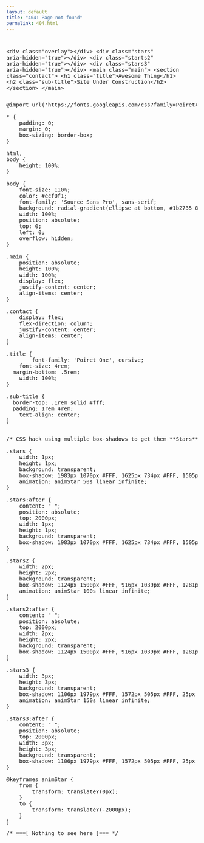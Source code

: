 ```yaml
---
layout: default
title: "404: Page not found"
permalink: 404.html
---
```


<!-- # 404: Page not found
Sorry, we've misplaced that URL or it's pointing to something that doesn't exist. [Head back home]({{ site.url }}) to try finding it again. -->

<div class="codepen" data-height="300" data-default-tab="html,result" data-slug-hash="QKmyzr" data-user="tiaan"  data-prefill='{"title":"Simple Under Construction Page","tags":[],"head":"<meta name=\"viewport\" content=\"width=device-width, initial-scale=1\">","scripts":[],"stylesheets":[]}'>
  <pre data-lang="html">


&lt;div class="overlay">&lt;/div>
&lt;div class="stars" aria-hidden="true">&lt;/div>
&lt;div class="starts2" aria-hidden="true">&lt;/div>
&lt;div class="stars3" aria-hidden="true">&lt;/div>
&lt;main class="main">
	&lt;section class="contact">
		&lt;h1 class="title">Awesome Thing&lt;/h1>
		&lt;h2 class="sub-title">Site Under Construction&lt;/h2>
	&lt;/section>
&lt;/main></pre>
  <pre data-lang="css">@import url('https://fonts.googleapis.com/css?family=Poiret+One|Source+Sans+Pro');

* {
	padding: 0;
	margin: 0;
	box-sizing: border-box;
}

html,
body {
	height: 100%;
}

body {
	font-size: 110%;
	color: #ecf0f1;
	font-family: 'Source Sans Pro', sans-serif;
	background: radial-gradient(ellipse at bottom, #1b2735 0%, #090a0f 100%);
	width: 100%;
	position: absolute;
	top: 0;
	left: 0;
	overflow: hidden;
}

.main {
	position: absolute;
	height: 100%;
	width: 100%;
	display: flex;
	justify-content: center;
	align-items: center;
}

.contact {
	display: flex;
	flex-direction: column;
	justify-content: center;
	align-items: center;
}

.title {
		font-family: 'Poiret One', cursive;
	font-size: 4rem;
  margin-bottom: .5rem;
	width: 100%;
}

.sub-title {
  border-top: .1rem solid #fff;
  padding: 1rem 4rem;
	text-align: center;
}


/* CSS hack using multiple box-shadows to get them **Stars** */

.stars {
	width: 1px;
	height: 1px;
	background: transparent;
	box-shadow: 1983px 1070px #FFF, 1625px 734px #FFF, 1505px 1218px #FFF, 1288px 1382px #FFF, 1023px 982px #FFF, 184px 1501px #FFF, 1352px 1072px #FFF, 966px 577px #FFF, 1928px 1505px #FFF, 284px 1863px #FFF, 871px 390px #FFF, 1591px 1017px #FFF, 1919px 1315px #FFF, 1552px 697px #FFF, 1775px 1722px #FFF, 61px 321px #FFF, 1108px 1281px #FFF, 1795px 22px #FFF, 1808px 716px #FFF, 797px 374px #FFF, 796px 1149px #FFF, 952px 1px #FFF, 1361px 1185px #FFF, 1110px 1577px #FFF, 1058px 1925px #FFF, 160px 1987px #FFF, 1274px 1205px #FFF, 39px 85px #FFF, 1835px 484px #FFF, 495px 1670px #FFF, 986px 691px #FFF, 2px 1486px #FFF, 719px 805px #FFF, 1601px 89px #FFF, 591px 565px #FFF, 1317px 1604px #FFF, 1805px 1486px #FFF, 703px 236px #FFF, 1950px 1089px #FFF, 1527px 1923px #FFF, 1690px 36px #FFF, 1252px 245px #FFF, 343px 903px #FFF, 143px 874px #FFF, 939px 1705px #FFF, 1733px 372px #FFF, 362px 830px #FFF, 1580px 1181px #FFF, 251px 535px #FFF, 1666px 1111px #FFF, 1276px 1530px #FFF, 958px 1989px #FFF, 75px 987px #FFF, 256px 217px #FFF, 635px 1194px #FFF, 1004px 1546px #FFF, 1910px 878px #FFF, 520px 506px #FFF, 1000px 210px #FFF, 1455px 1027px #FFF, 417px 1714px #FFF, 1376px 674px #FFF, 1744px 1390px #FFF, 195px 283px #FFF, 621px 1638px #FFF, 962px 997px #FFF, 283px 1219px #FFF, 1591px 1953px #FFF, 160px 652px #FFF, 1430px 948px #FFF, 1589px 1722px #FFF, 614px 1305px #FFF, 167px 342px #FFF, 1172px 1861px #FFF, 1097px 1249px #FFF, 1094px 1743px #FFF, 1988px 1361px #FFF, 461px 694px #FFF, 1096px 584px #FFF, 1876px 1984px #FFF, 315px 245px #FFF, 441px 258px #FFF, 1219px 1887px #FFF, 480px 245px #FFF, 285px 819px #FFF, 1753px 1833px #FFF, 816px 1780px #FFF, 245px 1927px #FFF, 715px 1523px #FFF, 475px 1595px #FFF, 1162px 66px #FFF, 543px 1758px #FFF, 112px 1847px #FFF, 1604px 1243px #FFF, 1888px 1758px #FFF, 162px 1385px #FFF, 1587px 1863px #FFF, 1059px 48px #FFF, 1161px 1650px #FFF, 1881px 289px #FFF, 475px 363px #FFF, 160px 911px #FFF, 487px 291px #FFF, 496px 70px #FFF, 1107px 90px #FFF, 731px 1771px #FFF, 1517px 918px #FFF, 1013px 716px #FFF, 1832px 882px #FFF, 107px 393px #FFF, 1503px 1860px #FFF, 31px 94px #FFF, 1640px 1112px #FFF, 697px 1657px #FFF, 435px 81px #FFF, 1526px 1467px #FFF, 602px 1001px #FFF, 1409px 306px #FFF, 1631px 1005px #FFF, 302px 1886px #FFF, 1262px 522px #FFF, 1606px 776px #FFF, 1813px 1471px #FFF, 1784px 1953px #FFF, 499px 1841px #FFF, 805px 1191px #FFF, 786px 864px #FFF, 940px 1562px #FFF, 1016px 1362px #FFF, 1036px 961px #FFF, 1666px 173px #FFF, 1214px 979px #FFF, 54px 1293px #FFF, 231px 710px #FFF, 434px 1321px #FFF, 259px 1716px #FFF, 1463px 380px #FFF, 1406px 1130px #FFF, 913px 611px #FFF, 1489px 1218px #FFF, 1777px 61px #FFF, 967px 63px #FFF, 1598px 1504px #FFF, 1528px 1134px #FFF, 1641px 111px #FFF, 1980px 1181px #FFF, 945px 1698px #FFF, 430px 1617px #FFF, 482px 85px #FFF, 554px 1473px #FFF, 1112px 614px #FFF, 1030px 1349px #FFF, 1666px 1753px #FFF, 1049px 978px #FFF, 1817px 1144px #FFF, 759px 1687px #FFF, 1371px 1720px #FFF, 1393px 461px #FFF, 26px 983px #FFF, 85px 1821px #FFF, 1193px 321px #FFF, 240px 64px #FFF, 220px 973px #FFF, 607px 312px #FFF, 1102px 679px #FFF, 1314px 329px #FFF, 1802px 1079px #FFF, 1997px 85px #FFF, 782px 479px #FFF, 1647px 52px #FFF, 1945px 514px #FFF, 938px 351px #FFF, 1140px 1813px #FFF, 1348px 1582px #FFF, 1188px 1188px #FFF, 1494px 1341px #FFF, 1552px 834px #FFF, 1592px 1952px #FFF, 450px 98px #FFF, 581px 1213px #FFF, 1736px 1193px #FFF, 944px 1950px #FFF, 526px 1044px #FFF, 1869px 788px #FFF, 911px 1295px #FFF, 1521px 1135px #FFF, 1725px 1438px #FFF, 1691px 110px #FFF, 1903px 1777px #FFF, 643px 1826px #FFF, 222px 1810px #FFF, 1613px 1035px #FFF, 201px 24px #FFF, 1325px 557px #FFF, 1169px 1652px #FFF, 385px 290px #FFF, 1733px 168px #FFF, 1886px 438px #FFF, 1533px 315px #FFF, 388px 960px #FFF, 312px 1818px #FFF, 1605px 6px #FFF, 231px 1794px #FFF, 686px 1810px #FFF, 1301px 577px #FFF, 1583px 474px #FFF, 1916px 756px #FFF, 694px 1494px #FFF, 1877px 1341px #FFF, 25px 6px #FFF, 1717px 316px #FFF, 1906px 1307px #FFF, 1555px 316px #FFF, 699px 690px #FFF, 1335px 368px #FFF, 1871px 668px #FFF, 301px 492px #FFF, 1899px 747px #FFF, 680px 444px #FFF, 654px 1063px #FFF, 45px 1797px #FFF, 826px 281px #FFF, 1041px 1859px #FFF, 1690px 7px #FFF, 797px 1473px #FFF, 1697px 1680px #FFF, 1704px 572px #FFF, 144px 49px #FFF, 1099px 264px #FFF, 789px 1804px #FFF, 186px 741px #FFF, 306px 1496px #FFF, 473px 209px #FFF, 1763px 127px #FFF, 116px 288px #FFF, 450px 385px #FFF, 210px 457px #FFF, 1433px 1540px #FFF, 1766px 1459px #FFF, 1426px 215px #FFF, 1313px 296px #FFF, 410px 81px #FFF, 1809px 593px #FFF, 515px 216px #FFF, 1903px 1912px #FFF, 564px 1545px #FFF, 99px 302px #FFF, 164px 1465px #FFF, 1560px 801px #FFF, 1839px 663px #FFF, 191px 1903px #FFF, 5px 537px #FFF, 1150px 38px #FFF, 1310px 647px #FFF, 1257px 555px #FFF, 487px 1470px #FFF, 1769px 1121px #FFF, 1698px 1155px #FFF, 1176px 1916px #FFF, 1192px 583px #FFF, 1778px 1511px #FFF, 1330px 354px #FFF, 705px 737px #FFF, 449px 665px #FFF, 89px 1486px #FFF, 751px 1974px #FFF, 1733px 1742px #FFF, 1289px 1386px #FFF, 1621px 1363px #FFF, 571px 1861px #FFF, 1697px 1850px #FFF, 504px 624px #FFF, 889px 238px #FFF, 1627px 1435px #FFF, 1379px 1367px #FFF, 872px 550px #FFF, 472px 532px #FFF, 466px 1997px #FFF, 932px 1896px #FFF, 1044px 83px #FFF, 1262px 1593px #FFF, 1953px 1478px #FFF, 1127px 1716px #FFF, 325px 176px #FFF, 1742px 1505px #FFF, 1088px 288px #FFF, 1212px 472px #FFF, 1365px 985px #FFF, 1086px 803px #FFF, 256px 263px #FFF, 1300px 1444px #FFF, 1673px 201px #FFF, 188px 1133px #FFF, 404px 483px #FFF, 59px 1006px #FFF, 1013px 1651px #FFF, 947px 239px #FFF, 18px 178px #FFF, 1430px 1851px #FFF, 763px 1777px #FFF, 1737px 196px #FFF, 643px 977px #FFF, 1335px 1275px #FFF, 1513px 1200px #FFF, 497px 659px #FFF, 1929px 800px #FFF, 1481px 283px #FFF, 1232px 331px #FFF, 1518px 1754px #FFF, 515px 869px #FFF, 1127px 1290px #FFF, 726px 1453px #FFF, 864px 267px #FFF, 313px 1634px #FFF, 1562px 606px #FFF, 91px 1803px #FFF, 40px 1789px #FFF, 1097px 944px #FFF, 1949px 1949px #FFF, 17px 1495px #FFF, 1786px 93px #FFF, 577px 1866px #FFF, 1252px 546px #FFF, 564px 151px #FFF, 1096px 1675px #FFF, 1743px 1694px #FFF, 1332px 311px #FFF, 1935px 1625px #FFF, 1251px 900px #FFF, 840px 1126px #FFF, 763px 669px #FFF, 1414px 1146px #FFF, 32px 1287px #FFF, 950px 739px #FFF, 1730px 856px #FFF, 1032px 1754px #FFF, 155px 201px #FFF, 1999px 1250px #FFF, 1811px 1488px #FFF, 805px 281px #FFF, 875px 1358px #FFF, 1757px 86px #FFF, 1824px 605px #FFF, 429px 453px #FFF, 1955px 1159px #FFF, 19px 1874px #FFF, 1549px 109px #FFF, 1684px 145px #FFF, 1973px 685px #FFF, 338px 839px #FFF, 659px 46px #FFF, 1600px 344px #FFF, 838px 994px #FFF, 337px 1918px #FFF, 583px 740px #FFF, 687px 251px #FFF, 1900px 1031px #FFF, 1296px 449px #FFF, 1268px 592px #FFF, 383px 1226px #FFF, 868px 101px #FFF, 891px 67px #FFF, 1957px 940px #FFF, 74px 1445px #FFF, 1432px 898px #FFF, 430px 1783px #FFF, 954px 185px #FFF, 359px 1455px #FFF, 635px 1786px #FFF, 1186px 1259px #FFF, 1445px 1505px #FFF, 1177px 781px #FFF, 1407px 603px #FFF, 1257px 980px #FFF, 96px 562px #FFF, 1999px 1560px #FFF, 1153px 1554px #FFF, 1033px 672px #FFF, 1051px 546px #FFF, 753px 876px #FFF, 1763px 145px #FFF, 1704px 1207px #FFF, 34px 1261px #FFF, 817px 1041px #FFF, 247px 1674px #FFF, 121px 429px #FFF, 515px 570px #FFF, 1762px 1489px #FFF, 234px 940px #FFF, 1095px 1028px #FFF, 720px 1119px #FFF, 1238px 334px #FFF, 91px 113px #FFF, 147px 897px #FFF, 1029px 1805px #FFF, 1680px 1957px #FFF, 475px 1503px #FFF, 1557px 917px #FFF, 1458px 1762px #FFF, 612px 1707px #FFF, 1329px 393px #FFF, 160px 1167px #FFF, 1631px 1887px #FFF, 1125px 141px #FFF, 257px 376px #FFF, 809px 26px #FFF, 1349px 199px #FFF, 1805px 88px #FFF, 69px 1953px #FFF, 1206px 529px #FFF, 646px 227px #FFF, 1097px 1664px #FFF, 42px 1261px #FFF, 1604px 360px #FFF, 1939px 187px #FFF, 1220px 1264px #FFF, 1044px 995px #FFF, 1005px 16px #FFF, 1648px 1612px #FFF, 847px 1014px #FFF, 339px 1584px #FFF, 1329px 1304px #FFF, 961px 1970px #FFF, 711px 221px #FFF, 888px 566px #FFF, 53px 704px #FFF, 1369px 846px #FFF, 1261px 1775px #FFF, 737px 1277px #FFF, 1071px 1570px #FFF, 77px 1872px #FFF, 1268px 1501px #FFF, 598px 1640px #FFF, 1769px 297px #FFF, 1074px 656px #FFF, 1006px 1154px #FFF, 672px 1969px #FFF, 922px 243px #FFF, 622px 773px #FFF, 1875px 804px #FFF, 1873px 600px #FFF, 1844px 1794px #FFF, 1253px 1995px #FFF, 616px 1198px #FFF, 1829px 1743px #FFF, 1321px 504px #FFF, 1340px 566px #FFF, 1520px 1825px #FFF, 1696px 1333px #FFF, 537px 158px #FFF, 1106px 162px #FFF, 25px 514px #FFF, 1022px 422px #FFF, 1955px 391px #FFF, 1126px 1741px #FFF, 754px 905px #FFF, 1217px 1696px #FFF, 351px 270px #FFF, 950px 1260px #FFF, 1847px 658px #FFF, 23px 684px #FFF, 1295px 572px #FFF, 257px 1053px #FFF, 87px 303px #FFF, 798px 1748px #FFF, 1150px 142px #FFF, 48px 1641px #FFF, 1492px 1328px #FFF, 1385px 1766px #FFF, 296px 1726px #FFF, 1299px 1780px #FFF, 1316px 522px #FFF, 1953px 1526px #FFF, 1007px 1089px #FFF, 1824px 1598px #FFF, 1720px 480px #FFF, 555px 1942px #FFF, 367px 432px #FFF, 957px 1162px #FFF, 384px 1044px #FFF, 738px 618px #FFF, 1568px 1432px #FFF, 211px 788px #FFF, 198px 1761px #FFF, 745px 177px #FFF, 1700px 159px #FFF, 316px 498px #FFF, 65px 1610px #FFF, 1948px 1638px #FFF, 936px 1461px #FFF, 1656px 622px #FFF, 575px 1437px #FFF, 336px 1424px #FFF, 1215px 690px #FFF, 1641px 1542px #FFF, 998px 1685px #FFF, 952px 1274px #FFF, 1448px 1165px #FFF, 904px 1783px #FFF, 1788px 1404px #FFF, 1748px 1717px #FFF, 793px 922px #FFF, 1032px 355px #FFF, 1158px 38px #FFF, 1573px 1855px #FFF, 751px 1199px #FFF, 1284px 227px #FFF, 391px 416px #FFF, 55px 204px #FFF, 962px 1918px #FFF, 668px 1347px #FFF, 613px 1215px #FFF, 615px 732px #FFF, 1442px 1752px #FFF, 1086px 1779px #FFF, 532px 320px #FFF, 1228px 1321px #FFF, 1796px 1906px #FFF, 150px 715px #FFF, 1694px 1005px #FFF, 1509px 391px #FFF, 262px 303px #FFF, 1743px 909px #FFF, 1966px 1203px #FFF, 707px 1033px #FFF, 82px 1332px #FFF, 104px 794px #FFF, 246px 759px #FFF, 507px 1380px #FFF, 1227px 616px #FFF, 917px 1354px #FFF, 1941px 759px #FFF, 451px 852px #FFF, 17px 131px #FFF, 780px 476px #FFF, 816px 211px #FFF, 1039px 1245px #FFF, 1521px 1036px #FFF, 1509px 1542px #FFF, 1368px 960px #FFF, 1104px 1437px #FFF, 1171px 976px #FFF, 681px 1305px #FFF, 1741px 579px #FFF, 953px 704px #FFF, 1810px 328px #FFF, 1960px 1396px #FFF, 1098px 295px #FFF, 1409px 919px #FFF, 1830px 1176px #FFF, 492px 1063px #FFF, 1277px 515px #FFF, 602px 1546px #FFF, 1832px 236px #FFF, 1513px 274px #FFF, 1983px 794px #FFF, 2000px 1505px #FFF, 920px 382px #FFF, 1374px 1235px #FFF, 692px 310px #FFF, 1028px 1782px #FFF, 1007px 887px #FFF, 1492px 858px #FFF, 877px 1817px #FFF, 1024px 1942px #FFF, 658px 82px #FFF, 526px 742px #FFF, 755px 880px #FFF, 301px 1186px #FFF, 318px 31px #FFF, 1517px 1244px #FFF, 1996px 1126px #FFF, 464px 1861px #FFF, 334px 674px #FFF, 768px 1103px #FFF, 628px 890px #FFF, 1054px 1534px #FFF, 59px 1576px #FFF, 189px 693px #FFF, 16px 1097px #FFF, 563px 1186px #FFF, 428px 523px #FFF, 1047px 1231px #FFF, 1940px 1262px #FFF, 643px 971px #FFF, 611px 1794px #FFF, 1676px 21px #FFF, 1882px 1523px #FFF, 258px 1584px #FFF, 768px 295px #FFF, 1253px 1431px #FFF, 1855px 362px #FFF, 576px 987px #FFF, 1904px 470px #FFF, 895px 1390px #FFF, 771px 966px #FFF, 1034px 1815px #FFF, 203px 1292px #FFF, 566px 893px #FFF, 63px 913px #FFF, 1340px 1416px #FFF, 528px 967px #FFF, 1965px 444px #FFF, 1961px 132px #FFF, 1049px 577px #FFF, 459px 1031px #FFF, 261px 1780px #FFF, 1092px 1480px #FFF, 286px 759px #FFF, 1014px 1604px #FFF, 144px 1461px #FFF, 1180px 1694px #FFF, 1348px 613px #FFF, 518px 1479px #FFF, 478px 649px #FFF, 1303px 629px #FFF, 1713px 258px #FFF, 1912px 501px #FFF, 300px 227px #FFF, 989px 1068px #FFF, 197px 158px #FFF, 244px 420px #FFF, 889px 486px #FFF, 1517px 1812px #FFF, 965px 308px #FFF, 409px 1293px #FFF, 47px 1400px #FFF, 1473px 1150px #FFF, 311px 1711px #FFF, 1938px 1000px #FFF, 717px 1331px #FFF, 282px 881px #FFF, 1305px 382px #FFF, 1639px 52px #FFF, 1466px 1228px #FFF, 574px 26px #FFF, 1310px 899px #FFF, 15px 1795px #FFF, 1138px 941px #FFF, 1235px 1416px #FFF, 27px 375px #FFF, 1333px 1470px #FFF, 1462px 1837px #FFF, 1830px 1217px #FFF, 1521px 1848px #FFF, 730px 515px #FFF, 514px 1869px #FFF, 468px 1906px #FFF, 1931px 259px #FFF, 1612px 151px #FFF, 1495px 735px #FFF, 710px 1096px #FFF, 1976px 546px #FFF, 50px 741px #FFF, 1313px 381px #FFF, 54px 102px #FFF, 1873px 1009px #FFF, 1696px 688px #FFF, 626px 922px #FFF, 244px 1438px #FFF, 1746px 1787px #FFF, 1824px 1437px #FFF, 1730px 1219px #FFF, 785px 198px #FFF, 1174px 931px #FFF, 909px 517px #FFF, 1283px 662px #FFF, 1074px 194px #FFF, 847px 1945px #FFF, 113px 427px #FFF, 728px 352px #FFF, 1205px 1316px #FFF, 786px 668px #FFF, 64px 427px #FFF, 548px 1370px #FFF, 1102px 616px #FFF, 676px 1192px #FFF, 1652px 1264px #FFF, 649px 69px #FFF, 1593px 645px #FFF, 1651px 816px #FFF, 1914px 977px #FFF, 80px 1006px #FFF, 1252px 742px #FFF, 1291px 981px #FFF, 1325px 273px #FFF, 831px 1581px #FFF, 344px 1503px #FFF, 1885px 1849px #FFF, 745px 1030px #FFF, 764px 1396px #FFF, 1241px 829px #FFF, 1281px 160px #FFF, 1210px 1860px #FFF, 1998px 411px #FFF, 1752px 1816px #FFF, 21px 1656px #FFF, 1863px 1988px #FFF, 1860px 331px #FFF, 79px 512px #FFF;
	animation: animStar 50s linear infinite;
}

.stars:after {
	content: " ";
	position: absolute;
	top: 2000px;
	width: 1px;
	height: 1px;
	background: transparent;
	box-shadow: 1983px 1070px #FFF, 1625px 734px #FFF, 1505px 1218px #FFF, 1288px 1382px #FFF, 1023px 982px #FFF, 184px 1501px #FFF, 1352px 1072px #FFF, 966px 577px #FFF, 1928px 1505px #FFF, 284px 1863px #FFF, 871px 390px #FFF, 1591px 1017px #FFF, 1919px 1315px #FFF, 1552px 697px #FFF, 1775px 1722px #FFF, 61px 321px #FFF, 1108px 1281px #FFF, 1795px 22px #FFF, 1808px 716px #FFF, 797px 374px #FFF, 796px 1149px #FFF, 952px 1px #FFF, 1361px 1185px #FFF, 1110px 1577px #FFF, 1058px 1925px #FFF, 160px 1987px #FFF, 1274px 1205px #FFF, 39px 85px #FFF, 1835px 484px #FFF, 495px 1670px #FFF, 986px 691px #FFF, 2px 1486px #FFF, 719px 805px #FFF, 1601px 89px #FFF, 591px 565px #FFF, 1317px 1604px #FFF, 1805px 1486px #FFF, 703px 236px #FFF, 1950px 1089px #FFF, 1527px 1923px #FFF, 1690px 36px #FFF, 1252px 245px #FFF, 343px 903px #FFF, 143px 874px #FFF, 939px 1705px #FFF, 1733px 372px #FFF, 362px 830px #FFF, 1580px 1181px #FFF, 251px 535px #FFF, 1666px 1111px #FFF, 1276px 1530px #FFF, 958px 1989px #FFF, 75px 987px #FFF, 256px 217px #FFF, 635px 1194px #FFF, 1004px 1546px #FFF, 1910px 878px #FFF, 520px 506px #FFF, 1000px 210px #FFF, 1455px 1027px #FFF, 417px 1714px #FFF, 1376px 674px #FFF, 1744px 1390px #FFF, 195px 283px #FFF, 621px 1638px #FFF, 962px 997px #FFF, 283px 1219px #FFF, 1591px 1953px #FFF, 160px 652px #FFF, 1430px 948px #FFF, 1589px 1722px #FFF, 614px 1305px #FFF, 167px 342px #FFF, 1172px 1861px #FFF, 1097px 1249px #FFF, 1094px 1743px #FFF, 1988px 1361px #FFF, 461px 694px #FFF, 1096px 584px #FFF, 1876px 1984px #FFF, 315px 245px #FFF, 441px 258px #FFF, 1219px 1887px #FFF, 480px 245px #FFF, 285px 819px #FFF, 1753px 1833px #FFF, 816px 1780px #FFF, 245px 1927px #FFF, 715px 1523px #FFF, 475px 1595px #FFF, 1162px 66px #FFF, 543px 1758px #FFF, 112px 1847px #FFF, 1604px 1243px #FFF, 1888px 1758px #FFF, 162px 1385px #FFF, 1587px 1863px #FFF, 1059px 48px #FFF, 1161px 1650px #FFF, 1881px 289px #FFF, 475px 363px #FFF, 160px 911px #FFF, 487px 291px #FFF, 496px 70px #FFF, 1107px 90px #FFF, 731px 1771px #FFF, 1517px 918px #FFF, 1013px 716px #FFF, 1832px 882px #FFF, 107px 393px #FFF, 1503px 1860px #FFF, 31px 94px #FFF, 1640px 1112px #FFF, 697px 1657px #FFF, 435px 81px #FFF, 1526px 1467px #FFF, 602px 1001px #FFF, 1409px 306px #FFF, 1631px 1005px #FFF, 302px 1886px #FFF, 1262px 522px #FFF, 1606px 776px #FFF, 1813px 1471px #FFF, 1784px 1953px #FFF, 499px 1841px #FFF, 805px 1191px #FFF, 786px 864px #FFF, 940px 1562px #FFF, 1016px 1362px #FFF, 1036px 961px #FFF, 1666px 173px #FFF, 1214px 979px #FFF, 54px 1293px #FFF, 231px 710px #FFF, 434px 1321px #FFF, 259px 1716px #FFF, 1463px 380px #FFF, 1406px 1130px #FFF, 913px 611px #FFF, 1489px 1218px #FFF, 1777px 61px #FFF, 967px 63px #FFF, 1598px 1504px #FFF, 1528px 1134px #FFF, 1641px 111px #FFF, 1980px 1181px #FFF, 945px 1698px #FFF, 430px 1617px #FFF, 482px 85px #FFF, 554px 1473px #FFF, 1112px 614px #FFF, 1030px 1349px #FFF, 1666px 1753px #FFF, 1049px 978px #FFF, 1817px 1144px #FFF, 759px 1687px #FFF, 1371px 1720px #FFF, 1393px 461px #FFF, 26px 983px #FFF, 85px 1821px #FFF, 1193px 321px #FFF, 240px 64px #FFF, 220px 973px #FFF, 607px 312px #FFF, 1102px 679px #FFF, 1314px 329px #FFF, 1802px 1079px #FFF, 1997px 85px #FFF, 782px 479px #FFF, 1647px 52px #FFF, 1945px 514px #FFF, 938px 351px #FFF, 1140px 1813px #FFF, 1348px 1582px #FFF, 1188px 1188px #FFF, 1494px 1341px #FFF, 1552px 834px #FFF, 1592px 1952px #FFF, 450px 98px #FFF, 581px 1213px #FFF, 1736px 1193px #FFF, 944px 1950px #FFF, 526px 1044px #FFF, 1869px 788px #FFF, 911px 1295px #FFF, 1521px 1135px #FFF, 1725px 1438px #FFF, 1691px 110px #FFF, 1903px 1777px #FFF, 643px 1826px #FFF, 222px 1810px #FFF, 1613px 1035px #FFF, 201px 24px #FFF, 1325px 557px #FFF, 1169px 1652px #FFF, 385px 290px #FFF, 1733px 168px #FFF, 1886px 438px #FFF, 1533px 315px #FFF, 388px 960px #FFF, 312px 1818px #FFF, 1605px 6px #FFF, 231px 1794px #FFF, 686px 1810px #FFF, 1301px 577px #FFF, 1583px 474px #FFF, 1916px 756px #FFF, 694px 1494px #FFF, 1877px 1341px #FFF, 25px 6px #FFF, 1717px 316px #FFF, 1906px 1307px #FFF, 1555px 316px #FFF, 699px 690px #FFF, 1335px 368px #FFF, 1871px 668px #FFF, 301px 492px #FFF, 1899px 747px #FFF, 680px 444px #FFF, 654px 1063px #FFF, 45px 1797px #FFF, 826px 281px #FFF, 1041px 1859px #FFF, 1690px 7px #FFF, 797px 1473px #FFF, 1697px 1680px #FFF, 1704px 572px #FFF, 144px 49px #FFF, 1099px 264px #FFF, 789px 1804px #FFF, 186px 741px #FFF, 306px 1496px #FFF, 473px 209px #FFF, 1763px 127px #FFF, 116px 288px #FFF, 450px 385px #FFF, 210px 457px #FFF, 1433px 1540px #FFF, 1766px 1459px #FFF, 1426px 215px #FFF, 1313px 296px #FFF, 410px 81px #FFF, 1809px 593px #FFF, 515px 216px #FFF, 1903px 1912px #FFF, 564px 1545px #FFF, 99px 302px #FFF, 164px 1465px #FFF, 1560px 801px #FFF, 1839px 663px #FFF, 191px 1903px #FFF, 5px 537px #FFF, 1150px 38px #FFF, 1310px 647px #FFF, 1257px 555px #FFF, 487px 1470px #FFF, 1769px 1121px #FFF, 1698px 1155px #FFF, 1176px 1916px #FFF, 1192px 583px #FFF, 1778px 1511px #FFF, 1330px 354px #FFF, 705px 737px #FFF, 449px 665px #FFF, 89px 1486px #FFF, 751px 1974px #FFF, 1733px 1742px #FFF, 1289px 1386px #FFF, 1621px 1363px #FFF, 571px 1861px #FFF, 1697px 1850px #FFF, 504px 624px #FFF, 889px 238px #FFF, 1627px 1435px #FFF, 1379px 1367px #FFF, 872px 550px #FFF, 472px 532px #FFF, 466px 1997px #FFF, 932px 1896px #FFF, 1044px 83px #FFF, 1262px 1593px #FFF, 1953px 1478px #FFF, 1127px 1716px #FFF, 325px 176px #FFF, 1742px 1505px #FFF, 1088px 288px #FFF, 1212px 472px #FFF, 1365px 985px #FFF, 1086px 803px #FFF, 256px 263px #FFF, 1300px 1444px #FFF, 1673px 201px #FFF, 188px 1133px #FFF, 404px 483px #FFF, 59px 1006px #FFF, 1013px 1651px #FFF, 947px 239px #FFF, 18px 178px #FFF, 1430px 1851px #FFF, 763px 1777px #FFF, 1737px 196px #FFF, 643px 977px #FFF, 1335px 1275px #FFF, 1513px 1200px #FFF, 497px 659px #FFF, 1929px 800px #FFF, 1481px 283px #FFF, 1232px 331px #FFF, 1518px 1754px #FFF, 515px 869px #FFF, 1127px 1290px #FFF, 726px 1453px #FFF, 864px 267px #FFF, 313px 1634px #FFF, 1562px 606px #FFF, 91px 1803px #FFF, 40px 1789px #FFF, 1097px 944px #FFF, 1949px 1949px #FFF, 17px 1495px #FFF, 1786px 93px #FFF, 577px 1866px #FFF, 1252px 546px #FFF, 564px 151px #FFF, 1096px 1675px #FFF, 1743px 1694px #FFF, 1332px 311px #FFF, 1935px 1625px #FFF, 1251px 900px #FFF, 840px 1126px #FFF, 763px 669px #FFF, 1414px 1146px #FFF, 32px 1287px #FFF, 950px 739px #FFF, 1730px 856px #FFF, 1032px 1754px #FFF, 155px 201px #FFF, 1999px 1250px #FFF, 1811px 1488px #FFF, 805px 281px #FFF, 875px 1358px #FFF, 1757px 86px #FFF, 1824px 605px #FFF, 429px 453px #FFF, 1955px 1159px #FFF, 19px 1874px #FFF, 1549px 109px #FFF, 1684px 145px #FFF, 1973px 685px #FFF, 338px 839px #FFF, 659px 46px #FFF, 1600px 344px #FFF, 838px 994px #FFF, 337px 1918px #FFF, 583px 740px #FFF, 687px 251px #FFF, 1900px 1031px #FFF, 1296px 449px #FFF, 1268px 592px #FFF, 383px 1226px #FFF, 868px 101px #FFF, 891px 67px #FFF, 1957px 940px #FFF, 74px 1445px #FFF, 1432px 898px #FFF, 430px 1783px #FFF, 954px 185px #FFF, 359px 1455px #FFF, 635px 1786px #FFF, 1186px 1259px #FFF, 1445px 1505px #FFF, 1177px 781px #FFF, 1407px 603px #FFF, 1257px 980px #FFF, 96px 562px #FFF, 1999px 1560px #FFF, 1153px 1554px #FFF, 1033px 672px #FFF, 1051px 546px #FFF, 753px 876px #FFF, 1763px 145px #FFF, 1704px 1207px #FFF, 34px 1261px #FFF, 817px 1041px #FFF, 247px 1674px #FFF, 121px 429px #FFF, 515px 570px #FFF, 1762px 1489px #FFF, 234px 940px #FFF, 1095px 1028px #FFF, 720px 1119px #FFF, 1238px 334px #FFF, 91px 113px #FFF, 147px 897px #FFF, 1029px 1805px #FFF, 1680px 1957px #FFF, 475px 1503px #FFF, 1557px 917px #FFF, 1458px 1762px #FFF, 612px 1707px #FFF, 1329px 393px #FFF, 160px 1167px #FFF, 1631px 1887px #FFF, 1125px 141px #FFF, 257px 376px #FFF, 809px 26px #FFF, 1349px 199px #FFF, 1805px 88px #FFF, 69px 1953px #FFF, 1206px 529px #FFF, 646px 227px #FFF, 1097px 1664px #FFF, 42px 1261px #FFF, 1604px 360px #FFF, 1939px 187px #FFF, 1220px 1264px #FFF, 1044px 995px #FFF, 1005px 16px #FFF, 1648px 1612px #FFF, 847px 1014px #FFF, 339px 1584px #FFF, 1329px 1304px #FFF, 961px 1970px #FFF, 711px 221px #FFF, 888px 566px #FFF, 53px 704px #FFF, 1369px 846px #FFF, 1261px 1775px #FFF, 737px 1277px #FFF, 1071px 1570px #FFF, 77px 1872px #FFF, 1268px 1501px #FFF, 598px 1640px #FFF, 1769px 297px #FFF, 1074px 656px #FFF, 1006px 1154px #FFF, 672px 1969px #FFF, 922px 243px #FFF, 622px 773px #FFF, 1875px 804px #FFF, 1873px 600px #FFF, 1844px 1794px #FFF, 1253px 1995px #FFF, 616px 1198px #FFF, 1829px 1743px #FFF, 1321px 504px #FFF, 1340px 566px #FFF, 1520px 1825px #FFF, 1696px 1333px #FFF, 537px 158px #FFF, 1106px 162px #FFF, 25px 514px #FFF, 1022px 422px #FFF, 1955px 391px #FFF, 1126px 1741px #FFF, 754px 905px #FFF, 1217px 1696px #FFF, 351px 270px #FFF, 950px 1260px #FFF, 1847px 658px #FFF, 23px 684px #FFF, 1295px 572px #FFF, 257px 1053px #FFF, 87px 303px #FFF, 798px 1748px #FFF, 1150px 142px #FFF, 48px 1641px #FFF, 1492px 1328px #FFF, 1385px 1766px #FFF, 296px 1726px #FFF, 1299px 1780px #FFF, 1316px 522px #FFF, 1953px 1526px #FFF, 1007px 1089px #FFF, 1824px 1598px #FFF, 1720px 480px #FFF, 555px 1942px #FFF, 367px 432px #FFF, 957px 1162px #FFF, 384px 1044px #FFF, 738px 618px #FFF, 1568px 1432px #FFF, 211px 788px #FFF, 198px 1761px #FFF, 745px 177px #FFF, 1700px 159px #FFF, 316px 498px #FFF, 65px 1610px #FFF, 1948px 1638px #FFF, 936px 1461px #FFF, 1656px 622px #FFF, 575px 1437px #FFF, 336px 1424px #FFF, 1215px 690px #FFF, 1641px 1542px #FFF, 998px 1685px #FFF, 952px 1274px #FFF, 1448px 1165px #FFF, 904px 1783px #FFF, 1788px 1404px #FFF, 1748px 1717px #FFF, 793px 922px #FFF, 1032px 355px #FFF, 1158px 38px #FFF, 1573px 1855px #FFF, 751px 1199px #FFF, 1284px 227px #FFF, 391px 416px #FFF, 55px 204px #FFF, 962px 1918px #FFF, 668px 1347px #FFF, 613px 1215px #FFF, 615px 732px #FFF, 1442px 1752px #FFF, 1086px 1779px #FFF, 532px 320px #FFF, 1228px 1321px #FFF, 1796px 1906px #FFF, 150px 715px #FFF, 1694px 1005px #FFF, 1509px 391px #FFF, 262px 303px #FFF, 1743px 909px #FFF, 1966px 1203px #FFF, 707px 1033px #FFF, 82px 1332px #FFF, 104px 794px #FFF, 246px 759px #FFF, 507px 1380px #FFF, 1227px 616px #FFF, 917px 1354px #FFF, 1941px 759px #FFF, 451px 852px #FFF, 17px 131px #FFF, 780px 476px #FFF, 816px 211px #FFF, 1039px 1245px #FFF, 1521px 1036px #FFF, 1509px 1542px #FFF, 1368px 960px #FFF, 1104px 1437px #FFF, 1171px 976px #FFF, 681px 1305px #FFF, 1741px 579px #FFF, 953px 704px #FFF, 1810px 328px #FFF, 1960px 1396px #FFF, 1098px 295px #FFF, 1409px 919px #FFF, 1830px 1176px #FFF, 492px 1063px #FFF, 1277px 515px #FFF, 602px 1546px #FFF, 1832px 236px #FFF, 1513px 274px #FFF, 1983px 794px #FFF, 2000px 1505px #FFF, 920px 382px #FFF, 1374px 1235px #FFF, 692px 310px #FFF, 1028px 1782px #FFF, 1007px 887px #FFF, 1492px 858px #FFF, 877px 1817px #FFF, 1024px 1942px #FFF, 658px 82px #FFF, 526px 742px #FFF, 755px 880px #FFF, 301px 1186px #FFF, 318px 31px #FFF, 1517px 1244px #FFF, 1996px 1126px #FFF, 464px 1861px #FFF, 334px 674px #FFF, 768px 1103px #FFF, 628px 890px #FFF, 1054px 1534px #FFF, 59px 1576px #FFF, 189px 693px #FFF, 16px 1097px #FFF, 563px 1186px #FFF, 428px 523px #FFF, 1047px 1231px #FFF, 1940px 1262px #FFF, 643px 971px #FFF, 611px 1794px #FFF, 1676px 21px #FFF, 1882px 1523px #FFF, 258px 1584px #FFF, 768px 295px #FFF, 1253px 1431px #FFF, 1855px 362px #FFF, 576px 987px #FFF, 1904px 470px #FFF, 895px 1390px #FFF, 771px 966px #FFF, 1034px 1815px #FFF, 203px 1292px #FFF, 566px 893px #FFF, 63px 913px #FFF, 1340px 1416px #FFF, 528px 967px #FFF, 1965px 444px #FFF, 1961px 132px #FFF, 1049px 577px #FFF, 459px 1031px #FFF, 261px 1780px #FFF, 1092px 1480px #FFF, 286px 759px #FFF, 1014px 1604px #FFF, 144px 1461px #FFF, 1180px 1694px #FFF, 1348px 613px #FFF, 518px 1479px #FFF, 478px 649px #FFF, 1303px 629px #FFF, 1713px 258px #FFF, 1912px 501px #FFF, 300px 227px #FFF, 989px 1068px #FFF, 197px 158px #FFF, 244px 420px #FFF, 889px 486px #FFF, 1517px 1812px #FFF, 965px 308px #FFF, 409px 1293px #FFF, 47px 1400px #FFF, 1473px 1150px #FFF, 311px 1711px #FFF, 1938px 1000px #FFF, 717px 1331px #FFF, 282px 881px #FFF, 1305px 382px #FFF, 1639px 52px #FFF, 1466px 1228px #FFF, 574px 26px #FFF, 1310px 899px #FFF, 15px 1795px #FFF, 1138px 941px #FFF, 1235px 1416px #FFF, 27px 375px #FFF, 1333px 1470px #FFF, 1462px 1837px #FFF, 1830px 1217px #FFF, 1521px 1848px #FFF, 730px 515px #FFF, 514px 1869px #FFF, 468px 1906px #FFF, 1931px 259px #FFF, 1612px 151px #FFF, 1495px 735px #FFF, 710px 1096px #FFF, 1976px 546px #FFF, 50px 741px #FFF, 1313px 381px #FFF, 54px 102px #FFF, 1873px 1009px #FFF, 1696px 688px #FFF, 626px 922px #FFF, 244px 1438px #FFF, 1746px 1787px #FFF, 1824px 1437px #FFF, 1730px 1219px #FFF, 785px 198px #FFF, 1174px 931px #FFF, 909px 517px #FFF, 1283px 662px #FFF, 1074px 194px #FFF, 847px 1945px #FFF, 113px 427px #FFF, 728px 352px #FFF, 1205px 1316px #FFF, 786px 668px #FFF, 64px 427px #FFF, 548px 1370px #FFF, 1102px 616px #FFF, 676px 1192px #FFF, 1652px 1264px #FFF, 649px 69px #FFF, 1593px 645px #FFF, 1651px 816px #FFF, 1914px 977px #FFF, 80px 1006px #FFF, 1252px 742px #FFF, 1291px 981px #FFF, 1325px 273px #FFF, 831px 1581px #FFF, 344px 1503px #FFF, 1885px 1849px #FFF, 745px 1030px #FFF, 764px 1396px #FFF, 1241px 829px #FFF, 1281px 160px #FFF, 1210px 1860px #FFF, 1998px 411px #FFF, 1752px 1816px #FFF, 21px 1656px #FFF, 1863px 1988px #FFF, 1860px 331px #FFF, 79px 512px #FFF;
}

.stars2 {
	width: 2px;
	height: 2px;
	background: transparent;
	box-shadow: 1124px 1500px #FFF, 916px 1039px #FFF, 1281px 2000px #FFF, 1702px 518px #FFF, 246px 953px #FFF, 1889px 287px #FFF, 1438px 1139px #FFF, 1824px 1739px #FFF, 1090px 1205px #FFF, 1514px 392px #FFF, 87px 1797px #FFF, 342px 25px #FFF, 134px 1624px #FFF, 1246px 426px #FFF, 453px 559px #FFF, 609px 308px #FFF, 506px 972px #FFF, 684px 733px #FFF, 85px 1641px #FFF, 1576px 320px #FFF, 145px 809px #FFF, 1822px 1000px #FFF, 21px 1512px #FFF, 173px 1775px #FFF, 1283px 1564px #FFF, 224px 1353px #FFF, 451px 785px #FFF, 703px 1983px #FFF, 508px 1345px #FFF, 957px 1209px #FFF, 698px 162px #FFF, 159px 1835px #FFF, 712px 227px #FFF, 1234px 295px #FFF, 310px 958px #FFF, 889px 31px #FFF, 1321px 1156px #FFF, 501px 274px #FFF, 914px 96px #FFF, 1637px 1954px #FFF, 774px 1326px #FFF, 304px 550px #FFF, 1249px 425px #FFF, 649px 1851px #FFF, 723px 1114px #FFF, 1115px 1524px #FFF, 1937px 1932px #FFF, 44px 1353px #FFF, 850px 1872px #FFF, 1175px 1628px #FFF, 318px 248px #FFF, 291px 521px #FFF, 1246px 1707px #FFF, 1640px 1608px #FFF, 1961px 343px #FFF, 964px 1144px #FFF, 1729px 361px #FFF, 1493px 799px #FFF, 1503px 1030px #FFF, 426px 1162px #FFF, 991px 1700px #FFF, 697px 630px #FFF, 897px 1692px #FFF, 457px 1816px #FFF, 667px 729px #FFF, 1753px 1618px #FFF, 1132px 1095px #FFF, 954px 1846px #FFF, 1938px 1179px #FFF, 135px 434px #FFF, 1134px 1216px #FFF, 491px 543px #FFF, 525px 1114px #FFF, 1769px 1830px #FFF, 1641px 1422px #FFF, 873px 548px #FFF, 1519px 1249px #FFF, 934px 1084px #FFF, 753px 1528px #FFF, 1139px 478px #FFF, 1533px 356px #FFF, 264px 1956px #FFF, 899px 487px #FFF, 1932px 1084px #FFF, 1846px 64px #FFF, 46px 1255px #FFF, 102px 1775px #FFF, 678px 1579px #FFF, 1406px 368px #FFF, 1808px 32px #FFF, 741px 775px #FFF, 225px 1338px #FFF, 124px 731px #FFF, 411px 135px #FFF, 1640px 1276px #FFF, 54px 1998px #FFF, 1126px 1912px #FFF, 1896px 1754px #FFF, 819px 827px #FFF, 1063px 125px #FFF, 955px 1357px #FFF, 945px 1808px #FFF, 777px 1591px #FFF, 508px 1351px #FFF, 966px 983px #FFF, 168px 9px #FFF, 1700px 533px #FFF, 785px 1700px #FFF, 558px 749px #FFF, 56px 1463px #FFF, 1482px 371px #FFF, 1201px 1930px #FFF, 207px 240px #FFF, 538px 146px #FFF, 893px 1156px #FFF, 662px 973px #FFF, 1126px 641px #FFF, 354px 1792px #FFF, 1483px 1367px #FFF, 1032px 1516px #FFF, 322px 1338px #FFF, 1804px 1170px #FFF, 1899px 561px #FFF, 698px 1947px #FFF, 1377px 1501px #FFF, 1966px 1196px #FFF, 108px 1889px #FFF, 790px 1309px #FFF, 1206px 42px #FFF, 1903px 373px #FFF, 465px 113px #FFF, 1776px 1878px #FFF, 1363px 639px #FFF, 1142px 1969px #FFF, 1427px 840px #FFF, 212px 1412px #FFF, 1333px 1905px #FFF, 817px 261px #FFF, 1590px 1046px #FFF, 1139px 89px #FFF, 1852px 311px #FFF, 1618px 1155px #FFF, 387px 1975px #FFF, 290px 1660px #FFF, 1094px 957px #FFF, 1145px 1157px #FFF, 825px 1179px #FFF, 1456px 1133px #FFF, 1214px 922px #FFF, 290px 1880px #FFF, 852px 1027px #FFF, 275px 557px #FFF, 1115px 724px #FFF, 1713px 1698px #FFF, 1819px 1196px #FFF, 1778px 179px #FFF, 401px 610px #FFF, 1288px 1286px #FFF, 1603px 493px #FFF, 497px 306px #FFF, 457px 1005px #FFF, 675px 1814px #FFF, 850px 1719px #FFF, 467px 932px #FFF, 1312px 1366px #FFF, 812px 1643px #FFF, 356px 1170px #FFF, 1915px 787px #FFF, 1923px 1453px #FFF, 542px 860px #FFF, 1496px 832px #FFF, 1689px 90px #FFF, 1404px 73px #FFF, 991px 357px #FFF, 1534px 1469px #FFF, 1036px 822px #FFF, 595px 819px #FFF, 432px 1908px #FFF, 221px 1519px #FFF, 1744px 1507px #FFF, 505px 564px #FFF, 1220px 1959px #FFF, 544px 1880px #FFF, 744px 516px #FFF, 547px 307px #FFF, 1862px 247px #FFF, 1560px 410px #FFF, 736px 282px #FFF, 986px 1452px #FFF, 808px 1942px #FFF, 194px 1307px #FFF, 639px 842px #FFF, 717px 272px #FFF, 580px 103px #FFF, 566px 1916px #FFF, 1847px 91px #FFF, 1583px 629px #FFF, 1270px 1517px #FFF, 1452px 1905px #FFF, 1161px 1965px #FFF;
	animation: animStar 100s linear infinite;
}

.stars2:after {
	content: " ";
	position: absolute;
	top: 2000px;
	width: 2px;
	height: 2px;
	background: transparent;
	box-shadow: 1124px 1500px #FFF, 916px 1039px #FFF, 1281px 2000px #FFF, 1702px 518px #FFF, 246px 953px #FFF, 1889px 287px #FFF, 1438px 1139px #FFF, 1824px 1739px #FFF, 1090px 1205px #FFF, 1514px 392px #FFF, 87px 1797px #FFF, 342px 25px #FFF, 134px 1624px #FFF, 1246px 426px #FFF, 453px 559px #FFF, 609px 308px #FFF, 506px 972px #FFF, 684px 733px #FFF, 85px 1641px #FFF, 1576px 320px #FFF, 145px 809px #FFF, 1822px 1000px #FFF, 21px 1512px #FFF, 173px 1775px #FFF, 1283px 1564px #FFF, 224px 1353px #FFF, 451px 785px #FFF, 703px 1983px #FFF, 508px 1345px #FFF, 957px 1209px #FFF, 698px 162px #FFF, 159px 1835px #FFF, 712px 227px #FFF, 1234px 295px #FFF, 310px 958px #FFF, 889px 31px #FFF, 1321px 1156px #FFF, 501px 274px #FFF, 914px 96px #FFF, 1637px 1954px #FFF, 774px 1326px #FFF, 304px 550px #FFF, 1249px 425px #FFF, 649px 1851px #FFF, 723px 1114px #FFF, 1115px 1524px #FFF, 1937px 1932px #FFF, 44px 1353px #FFF, 850px 1872px #FFF, 1175px 1628px #FFF, 318px 248px #FFF, 291px 521px #FFF, 1246px 1707px #FFF, 1640px 1608px #FFF, 1961px 343px #FFF, 964px 1144px #FFF, 1729px 361px #FFF, 1493px 799px #FFF, 1503px 1030px #FFF, 426px 1162px #FFF, 991px 1700px #FFF, 697px 630px #FFF, 897px 1692px #FFF, 457px 1816px #FFF, 667px 729px #FFF, 1753px 1618px #FFF, 1132px 1095px #FFF, 954px 1846px #FFF, 1938px 1179px #FFF, 135px 434px #FFF, 1134px 1216px #FFF, 491px 543px #FFF, 525px 1114px #FFF, 1769px 1830px #FFF, 1641px 1422px #FFF, 873px 548px #FFF, 1519px 1249px #FFF, 934px 1084px #FFF, 753px 1528px #FFF, 1139px 478px #FFF, 1533px 356px #FFF, 264px 1956px #FFF, 899px 487px #FFF, 1932px 1084px #FFF, 1846px 64px #FFF, 46px 1255px #FFF, 102px 1775px #FFF, 678px 1579px #FFF, 1406px 368px #FFF, 1808px 32px #FFF, 741px 775px #FFF, 225px 1338px #FFF, 124px 731px #FFF, 411px 135px #FFF, 1640px 1276px #FFF, 54px 1998px #FFF, 1126px 1912px #FFF, 1896px 1754px #FFF, 819px 827px #FFF, 1063px 125px #FFF, 955px 1357px #FFF, 945px 1808px #FFF, 777px 1591px #FFF, 508px 1351px #FFF, 966px 983px #FFF, 168px 9px #FFF, 1700px 533px #FFF, 785px 1700px #FFF, 558px 749px #FFF, 56px 1463px #FFF, 1482px 371px #FFF, 1201px 1930px #FFF, 207px 240px #FFF, 538px 146px #FFF, 893px 1156px #FFF, 662px 973px #FFF, 1126px 641px #FFF, 354px 1792px #FFF, 1483px 1367px #FFF, 1032px 1516px #FFF, 322px 1338px #FFF, 1804px 1170px #FFF, 1899px 561px #FFF, 698px 1947px #FFF, 1377px 1501px #FFF, 1966px 1196px #FFF, 108px 1889px #FFF, 790px 1309px #FFF, 1206px 42px #FFF, 1903px 373px #FFF, 465px 113px #FFF, 1776px 1878px #FFF, 1363px 639px #FFF, 1142px 1969px #FFF, 1427px 840px #FFF, 212px 1412px #FFF, 1333px 1905px #FFF, 817px 261px #FFF, 1590px 1046px #FFF, 1139px 89px #FFF, 1852px 311px #FFF, 1618px 1155px #FFF, 387px 1975px #FFF, 290px 1660px #FFF, 1094px 957px #FFF, 1145px 1157px #FFF, 825px 1179px #FFF, 1456px 1133px #FFF, 1214px 922px #FFF, 290px 1880px #FFF, 852px 1027px #FFF, 275px 557px #FFF, 1115px 724px #FFF, 1713px 1698px #FFF, 1819px 1196px #FFF, 1778px 179px #FFF, 401px 610px #FFF, 1288px 1286px #FFF, 1603px 493px #FFF, 497px 306px #FFF, 457px 1005px #FFF, 675px 1814px #FFF, 850px 1719px #FFF, 467px 932px #FFF, 1312px 1366px #FFF, 812px 1643px #FFF, 356px 1170px #FFF, 1915px 787px #FFF, 1923px 1453px #FFF, 542px 860px #FFF, 1496px 832px #FFF, 1689px 90px #FFF, 1404px 73px #FFF, 991px 357px #FFF, 1534px 1469px #FFF, 1036px 822px #FFF, 595px 819px #FFF, 432px 1908px #FFF, 221px 1519px #FFF, 1744px 1507px #FFF, 505px 564px #FFF, 1220px 1959px #FFF, 544px 1880px #FFF, 744px 516px #FFF, 547px 307px #FFF, 1862px 247px #FFF, 1560px 410px #FFF, 736px 282px #FFF, 986px 1452px #FFF, 808px 1942px #FFF, 194px 1307px #FFF, 639px 842px #FFF, 717px 272px #FFF, 580px 103px #FFF, 566px 1916px #FFF, 1847px 91px #FFF, 1583px 629px #FFF, 1270px 1517px #FFF, 1452px 1905px #FFF, 1161px 1965px #FFF;
}

.stars3 {
	width: 3px;
	height: 3px;
	background: transparent;
	box-shadow: 1106px 1979px #FFF, 1572px 505px #FFF, 25px 1324px #FFF, 650px 558px #FFF, 558px 1555px #FFF, 782px 1910px #FFF, 95px 1646px #FFF, 1794px 169px #FFF, 1104px 1373px #FFF, 965px 1386px #FFF, 1818px 948px #FFF, 1848px 760px #FFF, 1789px 937px #FFF, 761px 1565px #FFF, 945px 1788px #FFF, 1553px 93px #FFF, 1344px 281px #FFF, 832px 138px #FFF, 819px 412px #FFF, 386px 1164px #FFF, 36px 1157px #FFF, 1150px 651px #FFF, 63px 1824px #FFF, 338px 202px #FFF, 1203px 764px #FFF, 1825px 1211px #FFF, 204px 1892px #FFF, 228px 313px #FFF, 1511px 783px #FFF, 497px 522px #FFF, 744px 96px #FFF, 511px 1254px #FFF, 179px 1572px #FFF, 988px 411px #FFF, 1539px 1119px #FFF, 687px 1122px #FFF, 1615px 475px #FFF, 512px 399px #FFF, 816px 1040px #FFF, 341px 103px #FFF, 450px 505px #FFF, 1161px 742px #FFF, 1926px 1476px #FFF, 764px 1893px #FFF, 995px 1047px #FFF, 572px 593px #FFF, 143px 499px #FFF, 963px 861px #FFF, 575px 178px #FFF, 1492px 424px #FFF, 1890px 1467px #FFF, 612px 1453px #FFF, 573px 346px #FFF, 1151px 945px #FFF, 107px 45px #FFF, 345px 593px #FFF, 1659px 456px #FFF, 1984px 1612px #FFF, 1103px 350px #FFF, 696px 908px #FFF, 1227px 1093px #FFF, 1525px 1198px #FFF, 294px 648px #FFF, 955px 378px #FFF, 1553px 114px #FFF, 1355px 1009px #FFF, 911px 1568px #FFF, 1807px 27px #FFF, 933px 1952px #FFF, 493px 1501px #FFF, 1573px 1849px #FFF, 962px 471px #FFF, 1078px 1745px #FFF, 711px 381px #FFF, 1617px 574px #FFF, 666px 1277px #FFF, 1589px 1435px #FFF, 41px 21px #FFF, 1427px 252px #FFF, 748px 351px #FFF, 1826px 261px #FFF, 730px 1705px #FFF, 30px 459px #FFF, 953px 1573px #FFF, 725px 1653px #FFF, 1628px 1144px #FFF, 1070px 1879px #FFF, 362px 603px #FFF, 605px 714px #FFF, 749px 1979px #FFF, 1569px 1753px #FFF, 335px 491px #FFF, 1618px 1237px #FFF, 362px 1735px #FFF, 105px 489px #FFF, 806px 836px #FFF, 1523px 781px #FFF, 411px 1405px #FFF, 858px 220px #FFF, 273px 89px #FFF;
	animation: animStar 150s linear infinite;
}

.stars3:after {
	content: " ";
	position: absolute;
	top: 2000px;
	width: 3px;
	height: 3px;
	background: transparent;
	box-shadow: 1106px 1979px #FFF, 1572px 505px #FFF, 25px 1324px #FFF, 650px 558px #FFF, 558px 1555px #FFF, 782px 1910px #FFF, 95px 1646px #FFF, 1794px 169px #FFF, 1104px 1373px #FFF, 965px 1386px #FFF, 1818px 948px #FFF, 1848px 760px #FFF, 1789px 937px #FFF, 761px 1565px #FFF, 945px 1788px #FFF, 1553px 93px #FFF, 1344px 281px #FFF, 832px 138px #FFF, 819px 412px #FFF, 386px 1164px #FFF, 36px 1157px #FFF, 1150px 651px #FFF, 63px 1824px #FFF, 338px 202px #FFF, 1203px 764px #FFF, 1825px 1211px #FFF, 204px 1892px #FFF, 228px 313px #FFF, 1511px 783px #FFF, 497px 522px #FFF, 744px 96px #FFF, 511px 1254px #FFF, 179px 1572px #FFF, 988px 411px #FFF, 1539px 1119px #FFF, 687px 1122px #FFF, 1615px 475px #FFF, 512px 399px #FFF, 816px 1040px #FFF, 341px 103px #FFF, 450px 505px #FFF, 1161px 742px #FFF, 1926px 1476px #FFF, 764px 1893px #FFF, 995px 1047px #FFF, 572px 593px #FFF, 143px 499px #FFF, 963px 861px #FFF, 575px 178px #FFF, 1492px 424px #FFF, 1890px 1467px #FFF, 612px 1453px #FFF, 573px 346px #FFF, 1151px 945px #FFF, 107px 45px #FFF, 345px 593px #FFF, 1659px 456px #FFF, 1984px 1612px #FFF, 1103px 350px #FFF, 696px 908px #FFF, 1227px 1093px #FFF, 1525px 1198px #FFF, 294px 648px #FFF, 955px 378px #FFF, 1553px 114px #FFF, 1355px 1009px #FFF, 911px 1568px #FFF, 1807px 27px #FFF, 933px 1952px #FFF, 493px 1501px #FFF, 1573px 1849px #FFF, 962px 471px #FFF, 1078px 1745px #FFF, 711px 381px #FFF, 1617px 574px #FFF, 666px 1277px #FFF, 1589px 1435px #FFF, 41px 21px #FFF, 1427px 252px #FFF, 748px 351px #FFF, 1826px 261px #FFF, 730px 1705px #FFF, 30px 459px #FFF, 953px 1573px #FFF, 725px 1653px #FFF, 1628px 1144px #FFF, 1070px 1879px #FFF, 362px 603px #FFF, 605px 714px #FFF, 749px 1979px #FFF, 1569px 1753px #FFF, 335px 491px #FFF, 1618px 1237px #FFF, 362px 1735px #FFF, 105px 489px #FFF, 806px 836px #FFF, 1523px 781px #FFF, 411px 1405px #FFF, 858px 220px #FFF, 273px 89px #FFF;
}

@keyframes animStar {
	from {
		transform: translateY(0px);
	}
	to {
		transform: translateY(-2000px);
	}
}</pre>
  <pre data-lang="js">/* ===[ Nothing to see here ]=== */</pre></div>
<script async src="https://cpwebassets.codepen.io/assets/embed/ei.js"></script>